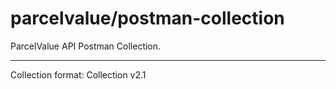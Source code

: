 # parcelvalue/postman-collection

ParcelValue API Postman Collection.

---

Collection format: Collection v2.1
